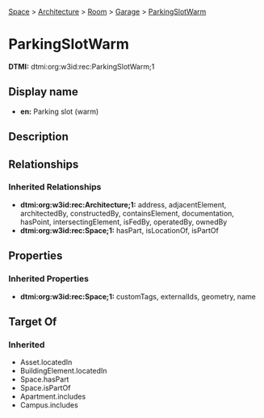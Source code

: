[Space](../../../Space.md) > [Architecture](../../Architecture.md) > [Room](../Room.md) > [Garage](Garage.md) > [ParkingSlotWarm](.)
# ParkingSlotWarm
**DTMI:** dtmi:org:w3id:rec:ParkingSlotWarm;1
## Display name
- **en:** Parking slot (warm)
## Description
## Relationships
### Inherited Relationships
* **dtmi:org:w3id:rec:Architecture;1:** address, adjacentElement, architectedBy, constructedBy, containsElement, documentation, hasPoint, intersectingElement, isFedBy, operatedBy, ownedBy
* **dtmi:org:w3id:rec:Space;1:** hasPart, isLocationOf, isPartOf
## Properties
### Inherited Properties
* **dtmi:org:w3id:rec:Space;1:** customTags, externalIds, geometry, name
## Target Of
### Inherited
* Asset.locatedIn
* BuildingElement.locatedIn
* Space.hasPart
* Space.isPartOf
* Apartment.includes
* Campus.includes

